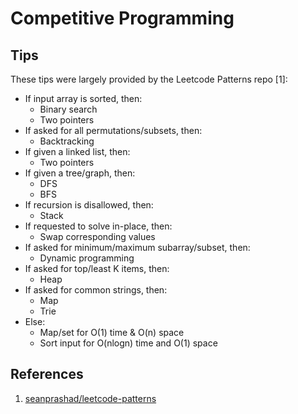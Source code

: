 # Competitive Programming

## Tips

These tips were largely provided by the Leetcode Patterns repo [1]:

- If input array is sorted, then:
  - Binary search
  - Two pointers
- If asked for all permutations/subsets, then:
  - Backtracking
- If given a linked list, then:
  - Two pointers
- If given a tree/graph, then:
  - DFS
  - BFS
- If recursion is disallowed, then:
  - Stack
- If requested to solve in-place, then:
  - Swap corresponding values
- If asked for minimum/maximum subarray/subset, then:
  - Dynamic programming
- If asked for top/least K items, then:
  - Heap
- If asked for common strings, then:
  - Map
  - Trie
- Else:
  - Map/set for O(1) time & O(n) space
  - Sort input for O(nlogn) time and O(1) space

## References

1. [seanprashad/leetcode-patterns](https://github.com/SeanPrashad/leetcode-patterns)
